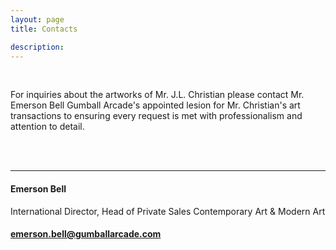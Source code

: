 ```yaml
---
layout: page
title: Contacts

description:
---
```


<br>

For inquiries about the artworks of Mr. J.L. Christian please contact Mr. Emerson Bell Gumball Arcade's  appointed lesion for Mr. Christian's art transactions to ensuring every request is met with professionalism and attention to detail.

<br>
<br>


---

#### Emerson Bell
 International Director, Head of Private Sales
Contemporary Art & Modern Art

#### emerson.bell@gumballarcade.com